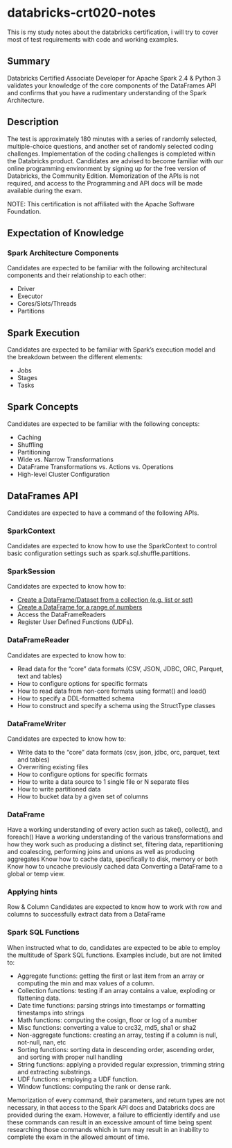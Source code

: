 # databricks-crt020-notes

This is my study notes about the databricks certification, i will try to cover most of test requirements with code and working examples.

## Summary

Databricks Certified Associate Developer for Apache Spark 2.4 & Python 3 validates your knowledge of the core components of the DataFrames API and confirms that you have a rudimentary understanding of the Spark Architecture.

## Description
The test is approximately 180 minutes with a series of randomly selected, multiple-choice questions, and another set of randomly selected coding challenges. Implementation of the coding challenges is completed within the Databricks product. Candidates are advised to become familiar with our online programming environment by signing up for the free version of Databricks, the Community Edition. Memorization of the APIs is not required, and access to the Programming and API docs will be made available during the exam.

NOTE: This certification is not affiliated with the Apache Software Foundation.

## Expectation of Knowledge
### Spark Architecture Components
Candidates are expected to be familiar with the following architectural components and their relationship to each other:

* Driver
* Executor
* Cores/Slots/Threads
* Partitions
## Spark Execution
Candidates are expected to be familiar with Spark’s execution model and the breakdown between the different elements:

* Jobs
* Stages
* Tasks
## Spark Concepts
Candidates are expected to be familiar with the following concepts:

* Caching
* Shuffling
* Partitioning
* Wide vs. Narrow Transformations
* DataFrame Transformations vs. Actions vs. Operations
* High-level Cluster Configuration
## DataFrames API
Candidates are expected to have a command of the following APIs.

### SparkContext
Candidates are expected to know how to use the SparkContext to control basic configuration settings such as spark.sql.shuffle.partitions.

### SparkSession
Candidates are expected to know how to:

* [Create a DataFrame/Dataset from a collection (e.g. list or set)](https://github.com/leandrohmvieira/databricks-crt020-notes/blob/master/notebooks/creating_dataframes.ipynb)
* [Create a DataFrame for a range of numbers](https://github.com/leandrohmvieira/databricks-crt020-notes/blob/master/notebooks/creating_dataframes.ipynb)
* Access the DataFrameReaders
* Register User Defined Functions (UDFs).
### DataFrameReader
Candidates are expected to know how to:

* Read data for the “core” data formats (CSV, JSON, JDBC, ORC, Parquet, text and tables)
* How to configure options for specific formats
* How to read data from non-core formats using format() and load()
* How to specify a DDL-formatted schema
* How to construct and specify a schema using the StructType classes
### DataFrameWriter
Candidates are expected to know how to:

* Write data to the “core” data formats (csv, json, jdbc, orc, parquet, text and tables)
* Overwriting existing files
* How to configure options for specific formats
* How to write a data source to 1 single file or N separate files
* How to write partitioned data
* How to bucket data by a given set of columns
### DataFrame
Have a working understanding of every action such as take(), collect(), and foreach()
Have a working understanding of the various transformations and how they work such as producing a distinct set, filtering data, repartitioning and coalescing, performing joins and unions as well as producing aggregates
Know how to cache data, specifically to disk, memory or both
Know how to uncache previously cached data
Converting a DataFrame to a global or temp view.
### Applying hints
Row & Column
Candidates are expected to know how to work with row and columns to successfully extract data from a DataFrame

### Spark SQL Functions
When instructed what to do, candidates are expected to be able to employ the multitude of Spark SQL functions. Examples include, but are not limited to:

* Aggregate functions: getting the first or last item from an array or computing the min and max values of a column.
* Collection functions: testing if an array contains a value, exploding or flattening data.
* Date time functions: parsing strings into timestamps or formatting timestamps into strings
* Math functions: computing the cosign, floor or log of a number
* Misc functions: converting a value to crc32, md5, sha1 or sha2
* Non-aggregate functions: creating an array, testing if a column is null, not-null, nan, etc
* Sorting functions: sorting data in descending order, ascending order, and sorting with proper null handling
* String functions: applying a provided regular expression, trimming string and extracting substrings.
* UDF functions: employing a UDF function.
* Window functions: computing the rank or dense rank.

Memorization of every command, their parameters, and return types are not necessary, in that access to the Spark API docs and Databricks docs are provided during the exam. However, a failure to efficiently identify and use these commands can result in an excessive amount of time being spent researching those commands which in turn may result in an inability to complete the exam in the allowed amount of time.
